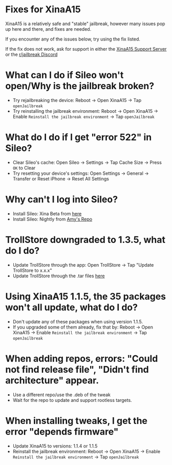 # Fixes for XinaA15
XinaA15 is a relatively safe and "stable" jailbreak, however many issues pop up here and there, and fixes are needed.

If you encounter any of the issues below, try using the fix listed.

If the fix does not work, ask for support in either the [XinaA15 Support Server](https://discord.gg/G36MhwWAd3) or the [r/jailbreak Discord](https://discord.gg/jb)


# What can I do if Sileo won't open/Why is the jailbreak broken?
- Try rejailbreaking the device: Reboot → Open XinaA15 → Tap `openJailbreak`
- Try reinstalling the jailbreak environment: Reboot → Open XinaA15 → Enable `Reinstall the jailbreak environment` → Tap `openJailbreak`

# What do I do if I get "error 522" in Sileo?
- Clear Sileo's cache: Open Sileo → Settings → Tap Cache Size → Press `OK` to Clear
- Try resetting your device's settings: Open Settings → General → Transfer or Reset iPhone → Reset All Settings

# Why can't I log into Sileo?
- Install Sileo: Xina Beta from [here](https://github.com/Sileo/Sileo/releases/tag/xina-beta-2)
- Install Sileo: Nightly from [Amy's Repo](https://repo.anamy.gay)

# TrollStore downgraded to 1.3.5, what do I do?
- Update TrollStore through the app: Open TrollStore → Tap "Update TrollStore to x.x.x"
- Update TrollStore through the .tar files [here](https://github.com/opa334/TrollStore/releases)

# Using XinaA15 1.1.5, the 35 packages won't all update, what do I do?
- Don't update any of these packages when using version 1.1.5.
- If you upgraded some of them already, fix that by: Reboot → Open XinaA15 → Enable `Reinstall the jailbreak environment` → Tap `openJailbreak` 

# When adding repos, errors: "Could not find release file", "Didn't find architecture" appear.
- Use a different repo/use the .deb of the tweak
- Wait for the repo to update and support rootless targets.

# When installing tweaks, I get the error "depends firmware"
- Update XinaA15 to versions: 1.1.4 or 1.1.5
- Reinstall the jailbreak environment: Reboot → Open XinaA15 → Enable `Reinstall the jailbreak environment` → Tap `openJailbreak`
